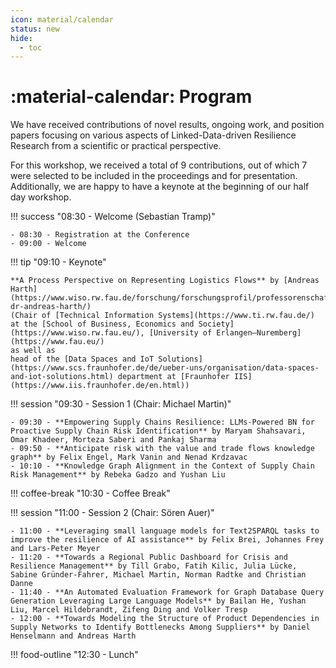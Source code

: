 ```yaml
---
icon: material/calendar
status: new
hide:
  - toc
---
```

# :material-calendar: Program

We have received contributions of novel results, ongoing work, and position papers focusing on various aspects of Linked-Data-driven Resilience Research from a scientific or practical perspective.

For this workshop, we received a total of 9 contributions, out of which 7 were selected to be included in the proceedings and for presentation.
Additionally, we are happy to have a keynote at the beginning of our half day workshop.


!!! success "08:30 - Welcome (Sebastian Tramp)"

    - 08:30 - Registration at the Conference
    - 09:00 - Welcome

!!! tip "09:10 - Keynote"

    **A Process Perspective on Representing Logistics Flows** by [Andreas Harth](https://www.wiso.rw.fau.de/forschung/forschungsprofil/professorenschaft/prof-dr-andreas-harth/)
    (Chair of [Technical Information Systems](https://www.ti.rw.fau.de/) at the [School of Business, Economics and Society](https://www.wiso.rw.fau.eu/), [University of Erlangen–Nuremberg](https://www.fau.eu/)
    as well as
    head of the [Data Spaces and IoT Solutions](https://www.scs.fraunhofer.de/de/ueber-uns/organisation/data-spaces-and-iot-solutions.html) department at [Fraunhofer IIS](https://www.iis.fraunhofer.de/en.html))

!!! session "09:30 - Session 1 (Chair: Michael Martin)"

    - 09:30 - **Empowering Supply Chains Resilience: LLMs-Powered BN for Proactive Supply Chain Risk Identification** by Maryam Shahsavari, Omar Khadeer, Morteza Saberi and Pankaj Sharma
    - 09:50 - **Anticipate risk with the value and trade flows knowledge graph** by Felix Engel, Mark Vanin and Nenad Krdzavac
    - 10:10 - **Knowledge Graph Alignment in the Context of Supply Chain Risk Management** by Rebeka Gadzo and Yushan Liu

!!! coffee-break "10:30 - Coffee Break"

!!! session "11:00 - Session 2 (Chair: Sören Auer)"

    - 11:00 - **Leveraging small language models for Text2SPARQL tasks to improve the resilience of AI assistance** by Felix Brei, Johannes Frey and Lars-Peter Meyer
    - 11:20 - **Towards a Regional Public Dashboard for Crisis and Resilience Management** by Till Grabo, Fatih Kilic, Julia Lücke, Sabine Gründer-Fahrer, Michael Martin, Norman Radtke and Christian Danne
    - 11:40 - **An Automated Evaluation Framework for Graph Database Query Generation Leveraging Large Language Models** by Bailan He, Yushan Liu, Marcel Hildebrandt, Zifeng Ding and Volker Tresp
    - 12:00 - **Towards Modeling the Structure of Product Dependencies in Supply Networks to Identify Bottlenecks Among Suppliers** by Daniel Henselmann and Andreas Harth

!!! food-outline "12:30 - Lunch"

